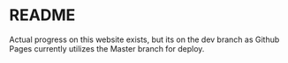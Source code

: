 # README

Actual progress on this website exists, but its on the dev branch as Github Pages currently utilizes the Master branch for deploy.
